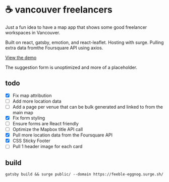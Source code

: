 # ☕ vancouver freelancers

Just a fun idea to have a map app that shows some good freelancer workspaces in Vancouver.

Built on react, gatsby, emotion, and react-leaflet. Hosting with surge. Pulling extra data fromthe Foursquare API using axios.

[View the demo](https://feeble-eggnog.surge.sh/)

The suggestion form is unoptimized and more of a placeholder.

## todo

* [x] Fix map attribution
* [ ] Add more location data
* [ ] Add a page per venue that can be bulk generated and linked to from the main map
* [x] Fix form styling
* [ ] Ensure forms are React friendly
* [ ] Optimize the Mapbox title API call
* [x] Pull more location data from the Foursquare API
* [x] CSS Sticky Footer
* [ ] Pull 1 header image for each card

## build

`gatsby build && surge public/ --domain https://feeble-eggnog.surge.sh/`
